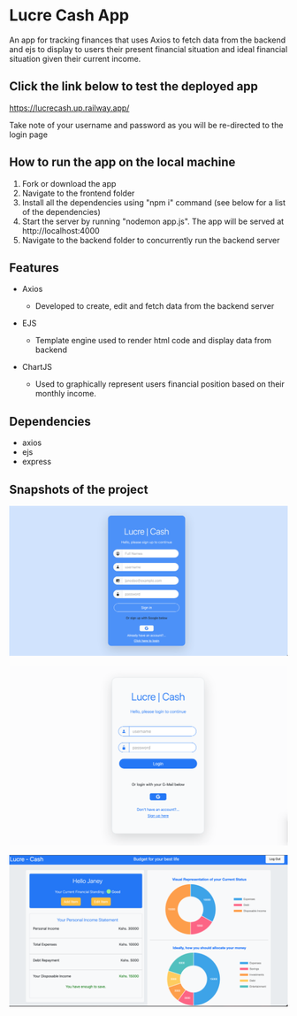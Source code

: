 # Lucre Cash App 
An app for tracking finances that uses Axios to fetch data from the backend and ejs to display to users their present financial situation and ideal financial situation given their current income.

## Click the link below to test the deployed app 
https://lucrecash.up.railway.app/ 

Take note of your username and password as you will be re-directed to the login page

## How to run the app on the local machine
1. Fork or download the app 
2. Navigate to the frontend folder
3. Install all the dependencies using "npm i" command (see below for a list of the dependencies)
4. Start the server by running "nodemon app.js". The app will be served at http://localhost:4000
5. Navigate to the backend folder to concurrently run the backend server

## Features
- Axios
    - Developed to create, edit and fetch data from the backend server

- EJS
    - Template engine used to render html code and display data from backend

- ChartJS
    - Used to graphically represent users financial position based on their monthly income. 


## Dependencies
- axios
- ejs
- express

## Snapshots of the project
![alt text](https://github.com/adara-code/lucreCash_Frontend_ServerSide/blob/main/screenshots/screenshot2.png)



![alt text](https://github.com/adara-code/lucreCash_Frontend_ServerSide/blob/main/screenshots/screenshot1.png)



![alt text](https://github.com/adara-code/lucreCash_Frontend_ServerSide/blob/main/screenshots/screenshot3.png)
